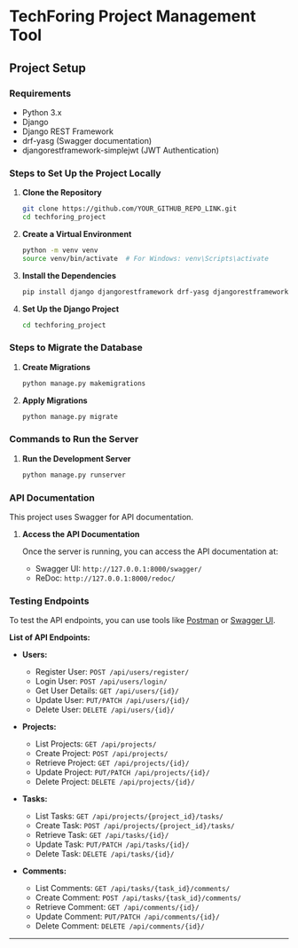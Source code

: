 # TechForing Project Management Tool

## Project Setup

### Requirements

- Python 3.x
- Django
- Django REST Framework
- drf-yasg (Swagger documentation)
- djangorestframework-simplejwt (JWT Authentication)

### Steps to Set Up the Project Locally

1. **Clone the Repository**
   ```bash
   git clone https://github.com/YOUR_GITHUB_REPO_LINK.git
   cd techforing_project
   ```

2. **Create a Virtual Environment**
   ```bash
   python -m venv venv
   source venv/bin/activate  # For Windows: venv\Scripts\activate
   ```

3. **Install the Dependencies**
   ```bash
   pip install django djangorestframework drf-yasg djangorestframework-simplejwt
   ```

4. **Set Up the Django Project**
   ```bash
   cd techforing_project
   ```

### Steps to Migrate the Database

1. **Create Migrations**
   ```bash
   python manage.py makemigrations
   ```

2. **Apply Migrations**
   ```bash
   python manage.py migrate
   ```

### Commands to Run the Server

1. **Run the Development Server**
   ```bash
   python manage.py runserver
   ```

### API Documentation

This project uses Swagger for API documentation.

1. **Access the API Documentation**

   Once the server is running, you can access the API documentation at:
   - Swagger UI: `http://127.0.0.1:8000/swagger/`
   - ReDoc: `http://127.0.0.1:8000/redoc/`

### Testing Endpoints

To test the API endpoints, you can use tools like [Postman](https://www.postman.com/) or [Swagger UI](http://127.0.0.1:8000/swagger/).

**List of API Endpoints:**

- **Users:**
  - Register User: `POST /api/users/register/`
  - Login User: `POST /api/users/login/`
  - Get User Details: `GET /api/users/{id}/`
  - Update User: `PUT/PATCH /api/users/{id}/`
  - Delete User: `DELETE /api/users/{id}/`
  
- **Projects:**
  - List Projects: `GET /api/projects/`
  - Create Project: `POST /api/projects/`
  - Retrieve Project: `GET /api/projects/{id}/`
  - Update Project: `PUT/PATCH /api/projects/{id}/`
  - Delete Project: `DELETE /api/projects/{id}/`
  
- **Tasks:**
  - List Tasks: `GET /api/projects/{project_id}/tasks/`
  - Create Task: `POST /api/projects/{project_id}/tasks/`
  - Retrieve Task: `GET /api/tasks/{id}/`
  - Update Task: `PUT/PATCH /api/tasks/{id}/`
  - Delete Task: `DELETE /api/tasks/{id}/`
  
- **Comments:**
  - List Comments: `GET /api/tasks/{task_id}/comments/`
  - Create Comment: `POST /api/tasks/{task_id}/comments/`
  - Retrieve Comment: `GET /api/comments/{id}/`
  - Update Comment: `PUT/PATCH /api/comments/{id}/`
  - Delete Comment: `DELETE /api/comments/{id}/`

---

